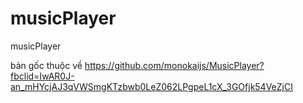 # musicPlayer
musicPlayer


bản gốc thuộc  về https://github.com/monokaijs/MusicPlayer?fbclid=IwAR0J-an_mHYcjAJ3qVWSmgKTzbwb0LeZ062LPgpeL1cX_3GOfjk54VeZjCI
